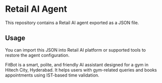 # Retail AI Agent

This repository contains a Retail AI agent exported as a JSON file.

## Usage

You can import this JSON into Retail AI platform or supported tools to restore the agent configuration.

FitBot is a smart, polite, and friendly AI assistant designed for a gym in Hitech City, Hyderabad. It helps users with gym-related queries and books appointments using IST-based time validation.
